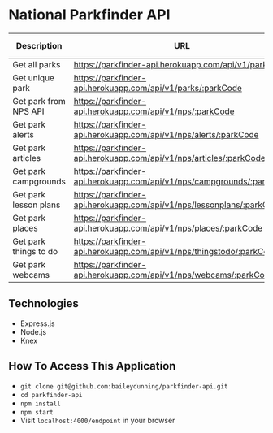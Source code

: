 # National Parkfinder API

| Description      | URL                                                    | Method | Required Properties                      |
| ---------------- | ------------------------------------------------------ | ------ | ---------------------------------------- |
| Get all parks    | https://parkfinder-api.herokuapp.com/api/v1/parks                  | GET    | n/a                                      |
| Get unique park  | https://parkfinder-api.herokuapp.com/api/v1/parks/:parkCode         | GET    | n/a                                      |
| Get park from NPS API | https://parkfinder-api.herokuapp.com/api/v1/nps/:parkCode | GET | n/a
| Get park alerts | https://parkfinder-api.herokuapp.com/api/v1/nps/alerts/:parkCode| GET | n/a
| Get park articles | https://parkfinder-api.herokuapp.com/api/v1/nps/articles/:parkCode| GET | n/a
| Get park campgrounds | https://parkfinder-api.herokuapp.com/api/v1/nps/campgrounds/:parkCode| GET | n/a
| Get park lesson plans | https://parkfinder-api.herokuapp.com/api/v1/nps/lessonplans/:parkCode| GET | n/a
| Get park places | https://parkfinder-api.herokuapp.com/api/v1/nps/places/:parkCode| GET | n/a
| Get park things to do | https://parkfinder-api.herokuapp.com/api/v1/nps/thingstodo/:parkCode| GET | n/a
| Get park webcams | https://parkfinder-api.herokuapp.com/api/v1/nps/webcams/:parkCode| GET | n/a



## Technologies
+ Express.js
+ Node.js
+ Knex

## How To Access This Application
+ `git clone git@github.com:baileydunning/parkfinder-api.git`
+ `cd parkfinder-api`
+ `npm install`
+ `npm start`
+ Visit `localhost:4000/endpoint` in your browser
